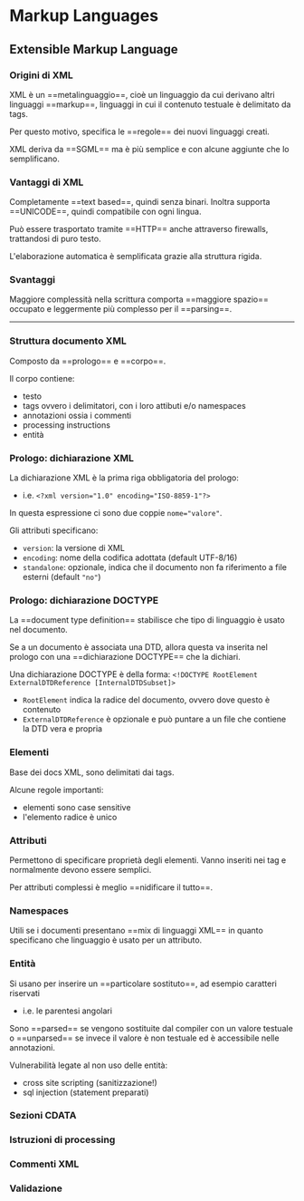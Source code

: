 # Markup Languages

## Extensible Markup Language

### Origini di XML 

XML è un ==metalinguaggio==, cioè un linguaggio da cui derivano altri linguaggi ==markup==, linguaggi in cui il contenuto testuale è delimitato da tags.

Per questo motivo, specifica le ==regole== dei nuovi linguaggi creati.

XML deriva da ==SGML== ma è più semplice e con alcune aggiunte che lo semplificano.

### Vantaggi di XML

Completamente ==text based==, quindi senza binari. Inoltra supporta ==UNICODE==, quindi compatibile con ogni lingua.

Può essere trasportato tramite ==HTTP== anche attraverso firewalls, trattandosi di puro testo.

L'elaborazione automatica è semplificata grazie alla struttura rigida.

### Svantaggi

Maggiore complessità nella scrittura comporta ==maggiore spazio== occupato e leggermente più complesso per il ==parsing==.

--- 

### Struttura documento XML

Composto da ==prologo== e ==corpo==.

Il corpo contiene:
- testo
- tags ovvero i delimitatori, con i loro attibuti e/o namespaces
- annotazioni ossia i commenti
- processing instructions
- entità

### Prologo: dichiarazione XML

La dichiarazione XML è la prima riga obbligatoria del prologo:
- i.e. `<?xml version="1.0" encoding="ISO-8859-1"?>`

In questa espressione ci sono due coppie `nome="valore"`.

Gli attributi specificano:
- `version`: la versione di XML
- `encoding`: nome della codifica adottata (default UTF-8/16)
- `standalone`: opzionale, indica che il documento non fa riferimento a file esterni (default `"no"`)

### Prologo: dichiarazione DOCTYPE

La ==document type definition== stabilisce che tipo di linguaggio è usato nel documento.

Se a un documento è associata una DTD, allora questa va inserita nel prologo con una ==dichiarazione DOCTYPE== che la dichiari.

Una dichiarazione DOCTYPE è della forma: `<!DOCTYPE RootElement ExternalDTDReference [InternalDTDSubset]>`
- `RootElement` indica la radice del documento, ovvero dove questo è contenuto
- `ExternalDTDReference` è opzionale e può puntare a un file che contiene la DTD vera e propria

### Elementi

Base dei docs XML, sono delimitati dai tags.

Alcune regole importanti:
- elementi sono case sensitive
- l'elemento radice è unico

### Attributi

Permettono di specificare proprietà degli elementi. Vanno inseriti nei tag e normalmente devono essere semplici.

Per attributi complessi è meglio ==nidificare il tutto==.

### Namespaces

Utili se i documenti presentano ==mix di linguaggi XML== in quanto specificano che linguaggio è usato per un attributo.

### Entità

Si usano per inserire un ==particolare sostituto==, ad esempio caratteri riservati
- i.e. le parentesi angolari

Sono ==parsed== se vengono sostituite dal compiler con un valore testuale o ==unparsed== se invece il valore è non testuale ed è accessibile nelle annotazioni.

Vulnerabilità legate al non uso delle entità:
- cross site scripting (sanitizzazione!)
- sql injection (statement preparati)


### Sezioni CDATA

### Istruzioni di processing

### Commenti XML

### Validazione



